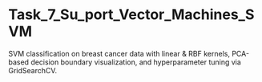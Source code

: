 # Task_7_Su_port_Vector_Machines_SVM
SVM classification on breast cancer data with linear &amp; RBF kernels, PCA-based decision boundary visualization, and hyperparameter tuning via GridSearchCV.
